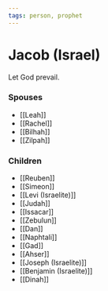 ```yaml
---
tags: person, prophet
---
```


# Jacob (Israel)
Let God prevail.

### Spouses
- [[Leah]]
- [[Rachel]]
- [[Bilhah]]
- [[Zilpah]]

### Children
- [[Reuben]]
- [[Simeon]]
- [[Levi (Israelite)]]
- [[Judah]]
- [[Issacar]]
- [[Zebulun]]
- [[Dan]]
- [[Naphtali]]
- [[Gad]]
- [[Ahser]]
- [[Joseph (Israelite)]]
- [[Benjamin (Israelite)]]
- [[Dinah]]